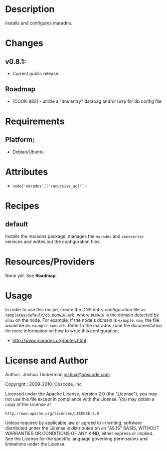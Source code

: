 Description
===========

Installs and configures maradns.

Changes
=======

## v0.8.1:

* Current public release.

Roadmap
-------

* [COOK-882] - utilize a "dns entry" databag and/or lwrp for db config
  file

Requirements
============

## Platform:

* Debian/Ubuntu

Attributes
==========

* `node['maradns']['recursive_acl']` -

Recipes
=======

default
-------

Installs the maradns package, manages the `maradns` and `zoneserver`
services and writes out the configuration files.

Resources/Providers
===================

None yet. See __Roadmap__.


Usage
=====

In order to use this recipe, create the DNS entry configuration file
as `templates/default/db.DOMAIN.erb`, where `DOMAIN` is the domain
detected by `ohai` on the node. For example, if the node's domain is
`example.com`, the file would be `db.example.com.erb`. Refer to the
maradns zone file documentation for more information on how to write
this configuration.

* http://www.maradns.org/notes.html

License and Author
==================

Author:: Joshua Timberman <joshua@opscode.com>

Copyright:: 2009-2010, Opscode, Inc

Licensed under the Apache License, Version 2.0 (the "License");
you may not use this file except in compliance with the License.
You may obtain a copy of the License at

    http://www.apache.org/licenses/LICENSE-2.0

Unless required by applicable law or agreed to in writing, software
distributed under the License is distributed on an "AS IS" BASIS,
WITHOUT WARRANTIES OR CONDITIONS OF ANY KIND, either express or implied.
See the License for the specific language governing permissions and
limitations under the License.
